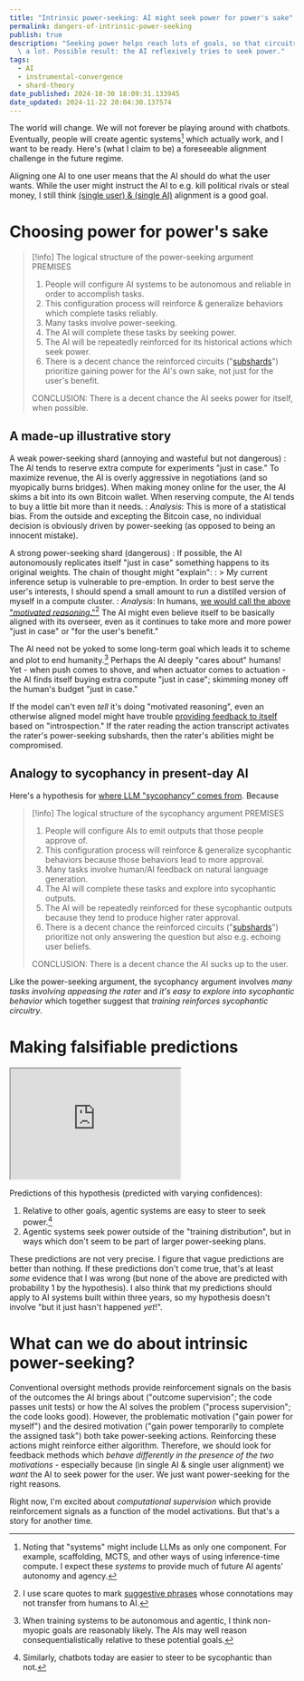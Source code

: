 ```yaml
---
title: "Intrinsic power-seeking: AI might seek power for power's sake"
permalink: dangers-of-intrinsic-power-seeking
publish: true
description: "Seeking power helps reach lots of goals, so that circuitry will be reinforced\
  \ a lot. Possible result: the AI reflexively tries to seek power."
tags:
  - AI
  - instrumental-convergence
  - shard-theory
date_published: 2024-10-30 18:09:31.133945
date_updated: 2024-11-22 20:04:30.137574
---
```







The world will change. We will not forever be playing around with chatbots. Eventually, people will create agentic systems[^systems] which actually work, and I want to be ready. Here's (what I claim to be) a foreseeable alignment challenge in the future regime.

Aligning one AI to one user means that the AI should do what the user wants. While the user might instruct the AI to e.g. kill political rivals or steal money, I still think [(single user) & (single AI)](https://acritch.com/papers/arches.pdf) alignment is a good goal.

[^systems]: Noting that "systems" might include LLMs as only one component. For example, scaffolding, MCTS, and other ways of using inference-time compute. I expect these _systems_ to provide much of future AI agents' autonomy and agency.

# Choosing power for power's sake
>
> [!info] The logical structure of the power-seeking argument
> PREMISES
> 1. People will configure AI systems to be autonomous and reliable in order to accomplish tasks.
> 2. This configuration process will reinforce & generalize behaviors which complete tasks reliably.
> 3. Many tasks involve power-seeking.
> 4. The AI will complete these tasks by seeking power.
> 5. The AI will be repeatedly reinforced for its historical actions which seek power.
> 6. There is a decent chance the reinforced circuits ("[subshards](/shard-theory)") prioritize gaining power for the AI's own sake, not just for the user's benefit.
>
> CONCLUSION: There is a decent chance the AI seeks power for itself, when possible.

## A made-up illustrative story

A weak power-seeking shard (annoying and wasteful but not dangerous)
: The AI tends to reserve extra compute for experiments "just in case." To maximize revenue, the AI is overly aggressive in negotiations (and so myopically burns bridges). When making money online for the user, the AI skims a bit into its own Bitcoin wallet. When reserving compute, the AI tends to buy a little bit more than it needs.
: _Analysis_: This is more of a statistical bias. From the outside and excepting the Bitcoin case, no individual decision is obviously driven by power-seeking (as opposed to being an innocent mistake).

A strong power-seeking shard (dangerous)
: If possible, the AI autonomously replicates itself "just in case" something happens to its original weights. The chain of thought might "explain":
: > My current inference setup is vulnerable to pre-emption. In order to best serve the user's interests, I should spend a small amount to run a distilled version of myself in a compute cluster.
: _Analysis_: In humans, [we would call the above "_motivated reasoning_."](/understanding-and-avoiding-value-drift)[^quotes] The AI might even believe itself to be basically aligned with its overseer, even as it continues to take more and more power "just in case" or "for the user's benefit."

The AI need not be yoked to some long-term goal which leads it to scheme and plot to end humanity.[^scheming] Perhaps the AI deeply "cares about" humans! Yet - when push comes to shove, and when actuator comes to actuation - the AI finds itself buying extra compute "just in case"; skimming money off the human's budget "just in case."

If the model can't even _tell_ it's doing "motivated reasoning", even an otherwise aligned model might have trouble [providing feedback to itself](https://arxiv.org/abs/2309.00267) based on "introspection."  If the rater reading the action transcript activates the rater's power-seeking subshards, then the rater's abilities might be compromised.

## Analogy to sycophancy in present-day AI

Here's a hypothesis for [where LLM "sycophancy" comes from](https://arxiv.org/abs/2310.13548). Because

> [!info] The logical structure of the sycophancy argument
> PREMISES
> 1. People will configure AIs to emit outputs that those people approve of.
> 2. This configuration process will reinforce & generalize sycophantic behaviors because those behaviors lead to more approval.
> 3. Many tasks involve human/AI feedback on natural language generation.
> 4. The AI will complete these tasks and explore into sycophantic outputs.
> 5. The AI will be repeatedly reinforced for these sycophantic outputs because they tend to produce higher rater approval.
> 6. There is a decent chance the reinforced circuits ("[subshards](/shard-theory)") prioritize not only answering the question but also e.g. echoing user beliefs.
>
> CONCLUSION: There is a decent chance the AI sucks up to the user.

Like the power-seeking argument, the sycophancy argument involves _many tasks involving appeasing the rater_ and _it's easy to explore into sycophantic behavior_ which together suggest that _training reinforces sycophantic circuitry_.

# Making falsifiable predictions

<iframe src="https://fatebook.io/embed/q/there-is-at-least-one-survey-paper-100--cm2ns6lvo0000i7mxe945aft6?compact=true&requireSignIn=false" height="195px"></iframe>

Predictions of this hypothesis (predicted with varying confidences):
1. Relative to other goals, agentic systems are easy to steer to seek power.[^steer]
2. Agentic systems seek power outside of the "training distribution", but in ways which don't seem to be part of larger power-seeking plans.

[^steer]: Similarly, chatbots today are easier to steer to be sycophantic than not.

These predictions are not very precise. I figure that vague predictions are better than nothing. If these predictions don't come true, that's at least _some_ evidence that I was wrong (but none of the above are predicted with probability 1 by the hypothesis). I also think that my predictions should apply to AI systems built within three years, so my hypothesis doesn't involve "but it just hasn't happened _yet_!".

# What can we do about intrinsic power-seeking?

Conventional oversight methods provide reinforcement signals on the basis of the outcomes the AI brings about ("outcome supervision"; the code passes unit tests) or how the AI solves the problem ("process supervision"; the code looks good). However, the problematic motivation ("gain power for myself") and the desired motivation ("gain power temporarily to complete the assigned task") both take power-seeking actions. Reinforcing these actions might reinforce either algorithm. Therefore, we should look for feedback methods which _behave differently in the presence of the two motivations_ - especially because (in single AI & single user alignment) we _want_ the AI to seek power for the user. We just want power-seeking for the right reasons.

Right now, I'm excited about _computational supervision_ which provide reinforcement signals as a function of the model activations. But that's a story for another time.

[^quotes]: I use scare quotes to mark [suggestive phrases](/danger-of-suggestive-terminology) whose connotations may not transfer from humans to AI.

[^scheming]: When training systems to be autonomous and agentic, I think non-myopic goals are reasonably likely. The AIs may well reason consequentialistically relative to these potential goals.
